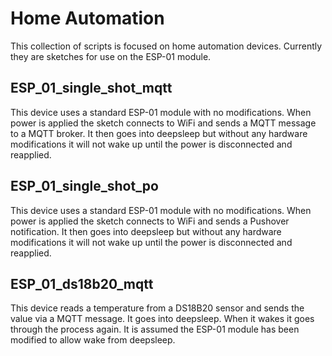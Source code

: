 # Home Automation
This collection of scripts is focused on home automation devices. Currently they are sketches for use on the ESP-01 module.

## ESP_01_single_shot_mqtt
This device uses a standard ESP-01 module with no modifications. When power is applied the sketch connects to WiFi and sends a MQTT message to a MQTT broker. It then goes into deepsleep but without any hardware modifications it will not wake up until the power is disconnected and reapplied.

## ESP_01_single_shot_po
This device uses a standard ESP-01 module with no modifications. When power is applied the sketch connects to WiFi and sends a Pushover notification. It then goes into deepsleep but without any hardware modifications it will not wake up until the power is disconnected and reapplied.

## ESP_01_ds18b20_mqtt
This device reads a temperature from a DS18B20 sensor and sends the value via a MQTT message. It goes into deepsleep. When it wakes it goes through the process again. It is assumed the ESP-01 module has been modified to allow wake from deepsleep.
